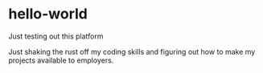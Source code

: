# hello-world
Just testing out this platform

Just shaking the rust off my coding skills and figuring out how to make my projects available to employers.
